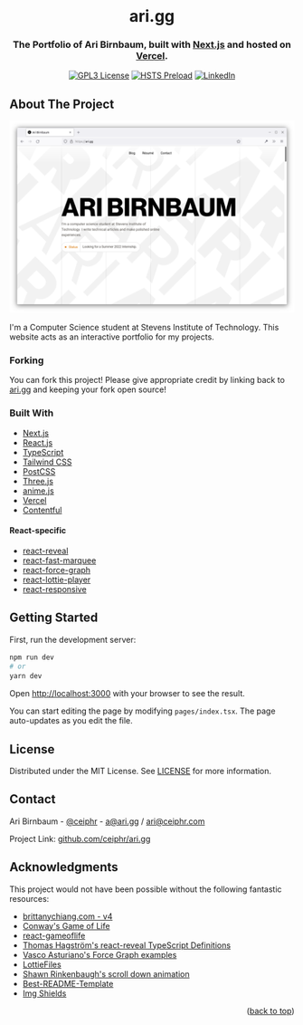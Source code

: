 <div id="top"></div>

<!-- PROJECT LOGO -->
<br />
<div align="center">
  <h1>ari.gg</h1>
  <h3>
    The Portfolio of Ari Birnbaum, built with <a href="https://nextjs.org/">Next.js</a>
    and hosted on <a href="https://vercel.com/">Vercel</a>.
  </h3>

[![GPL3 License][license-shield]][license-url]
[![HSTS Preload][hsts-shield]][hsts-url]
[![LinkedIn][linkedin-shield]][linkedin-url]

</div>

<!-- ABOUT THE PROJECT -->

## About The Project

![Screenshot][product-screenshot]

I'm a Computer Science student at Stevens Institute of Technology. This website
acts as an interactive portfolio for my projects.

### Forking

You can fork this project! Please give appropriate credit by linking back
to [ari.gg][ari-url] and keeping your fork open source!

### Built With

- [Next.js](https://nextjs.org/)
- [React.js](https://reactjs.org/)
- [TypeScript](https://www.typescriptlang.org/)
- [Tailwind CSS](https://tailwindcss.com/)
- [PostCSS](https://postcss.org/)
- [Three.js](https://threejs.org/)
- [anime.js](https://animejs.com/)
- [Vercel](https://vercel.com/)
- [Contentful](https://www.contentful.com/)

#### React-specific

- [react-reveal](https://www.npmjs.com/package/react-reveal)
- [react-fast-marquee](https://www.npmjs.com/package/react-fast-marquee)
- [react-force-graph](https://www.npmjs.com/package/react-force-graph)
- [react-lottie-player](https://www.npmjs.com/package/react-lottie-player)
- [react-responsive](https://www.npmjs.com/package/react-responsive)

<!-- GETTING STARTED -->

## Getting Started

First, run the development server:

```bash
npm run dev
# or
yarn dev
```

Open [http://localhost:3000](http://localhost:3000) with your browser to see
the result.

You can start editing the page by modifying `pages/index.tsx`. The page auto-updates
as you edit the file.

<!-- LICENSE -->

## License

Distributed under the MIT License. See [LICENSE](https://github.com/ceiphr/ari.gg/blob/master/LICENSE)
for more information.

<!-- CONTACT -->

## Contact

Ari Birnbaum - [@ceiphr](https://twitter.com/ceiphr) - a@ari.gg / ari@ceiphr.com

Project Link: [github.com/ceiphr/ari.gg](https://github.com/ceiphr/ari.gg)

<!-- ACKNOWLEDGMENTS -->

## Acknowledgments

This project would not have been possible without the following fantastic resources:

- [brittanychiang.com - v4](https://github.com/bchiang7/v4)
- [Conway's Game of Life](https://en.wikipedia.org/wiki/Conway%27s_Game_of_Life)
- [react-gameoflife](https://github.com/charlee/react-gameoflife)
- [Thomas Hagström's react-reveal TypeScript Definitions](https://github.com/rnosov/react-reveal/issues/58#issuecomment-886242949)
- [Vasco Asturiano's Force Graph examples](https://github.com/vasturiano/react-force-graph/blob/master/example/camera-auto-orbit/index.html)
- [LottieFiles](https://lottiefiles.com/)
- [Shawn Rinkenbaugh's scroll down animation](https://lottiefiles.com/5944-scroll-down)
- [Best-README-Template](https://github.com/othneildrew/Best-README-Template/blob/master/README.md)
- [Img Shields](https://shields.io)

<p align="right">(<a href="#top">back to top</a>)</p>

<!-- MARKDOWN LINKS & IMAGES -->
<!-- https://www.markdownguide.org/basic-syntax/#reference-style-links -->

[ari-url]: https://ari.gg
[license-shield]: https://img.shields.io/github/license/ceiphr/ari.gg
[license-url]: https://github.com/ceiphr/ari.gg/blob/master/LICENSE
[hsts-shield]: https://img.shields.io/hsts/preload/ari.gg
[hsts-url]: https://hstspreload.org/?domain=ari.gg
[linkedin-shield]: https://img.shields.io/badge/-LinkedIn-black.svg?logo=linkedin&colorB=555
[linkedin-url]: https://www.linkedin.com/in/ari/
[product-screenshot]: assets/screenshot.png
